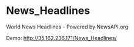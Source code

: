 # News_Headlines
World News Headlines - Powered by NewsAPI.org

Demo: http://35.162.236.171/News_Headlines/

